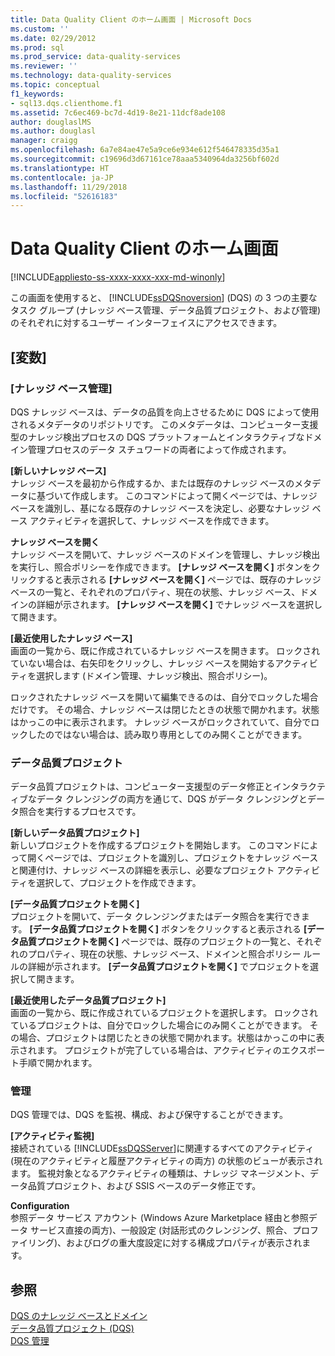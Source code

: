 ```yaml
---
title: Data Quality Client のホーム画面 | Microsoft Docs
ms.custom: ''
ms.date: 02/29/2012
ms.prod: sql
ms.prod_service: data-quality-services
ms.reviewer: ''
ms.technology: data-quality-services
ms.topic: conceptual
f1_keywords:
- sql13.dqs.clienthome.f1
ms.assetid: 7c6ec469-bc7d-4d19-8e21-11dcf8ade108
author: douglaslMS
ms.author: douglasl
manager: craigg
ms.openlocfilehash: 6a7e84ae47e5a9ce6e934e612f546478335d35a1
ms.sourcegitcommit: c19696d3d67161ce78aaa5340964da3256bf602d
ms.translationtype: HT
ms.contentlocale: ja-JP
ms.lasthandoff: 11/29/2018
ms.locfileid: "52616183"
---
```

# <a name="data-quality-client-home-screen"></a>Data Quality Client のホーム画面

[!INCLUDE[appliesto-ss-xxxx-xxxx-xxx-md-winonly](../includes/appliesto-ss-xxxx-xxxx-xxx-md-winonly.md)]

  この画面を使用すると、 [!INCLUDE[ssDQSnoversion](../includes/ssdqsnoversion-md.md)] (DQS) の 3 つの主要なタスク グループ (ナレッジ ベース管理、データ品質プロジェクト、および管理) のそれぞれに対するユーザー インターフェイスにアクセスできます。  
  
## <a name="options"></a>[変数]  
  
### <a name="knowledge-base-management"></a>[ナレッジ ベース管理]  
 DQS ナレッジ ベースは、データの品質を向上させるために DQS によって使用されるメタデータのリポジトリです。 このメタデータは、コンピューター支援型のナレッジ検出プロセスの DQS プラットフォームとインタラクティブなドメイン管理プロセスのデータ スチュワードの両者によって作成されます。  
  
 **[新しいナレッジ ベース]**  
 ナレッジ ベースを最初から作成するか、または既存のナレッジ ベースのメタデータに基づいて作成します。 このコマンドによって開くページでは、ナレッジ ベースを識別し、基になる既存のナレッジ ベースを決定し、必要なナレッジ ベース アクティビティを選択して、ナレッジ ベースを作成できます。  
  
 **ナレッジ ベースを開く**  
 ナレッジ ベースを開いて、ナレッジ ベースのドメインを管理し、ナレッジ検出を実行し、照合ポリシーを作成できます。 **[ナレッジ ベースを開く]** ボタンをクリックすると表示される **[ナレッジ ベースを開く]** ページでは、既存のナレッジ ベースの一覧と、それぞれのプロパティ、現在の状態、ナレッジ ベース、ドメインの詳細が示されます。 **[ナレッジ ベースを開く]** でナレッジ ベースを選択して開きます。  
  
 **[最近使用したナレッジ ベース]**  
 画面の一覧から、既に作成されているナレッジ ベースを開きます。 ロックされていない場合は、右矢印をクリックし、ナレッジ ベースを開始するアクティビティを選択します (ドメイン管理、ナレッジ検出、照合ポリシー)。  
  
 ロックされたナレッジ ベースを開いて編集できるのは、自分でロックした場合だけです。 その場合、ナレッジ ベースは閉じたときの状態で開かれます。状態はかっこの中に表示されます。 ナレッジ ベースがロックされていて、自分でロックしたのではない場合は、読み取り専用としてのみ開くことができます。  
  
### <a name="data-quality-projects"></a>データ品質プロジェクト  
 データ品質プロジェクトは、コンピューター支援型のデータ修正とインタラクティブなデータ クレンジングの両方を通じて、DQS がデータ クレンジングとデータ照合を実行するプロセスです。  
  
 **[新しいデータ品質プロジェクト]**  
 新しいプロジェクトを作成するプロジェクトを開始します。 このコマンドによって開くページでは、プロジェクトを識別し、プロジェクトをナレッジ ベースと関連付け、ナレッジ ベースの詳細を表示し、必要なプロジェクト アクティビティを選択して、プロジェクトを作成できます。  
  
 **[データ品質プロジェクトを開く]**  
 プロジェクトを開いて、データ クレンジングまたはデータ照合を実行できます。 **[データ品質プロジェクトを開く]** ボタンをクリックすると表示される **[データ品質プロジェクトを開く]** ページでは、既存のプロジェクトの一覧と、それぞれのプロパティ、現在の状態、ナレッジ ベース、ドメインと照合ポリシー ルールの詳細が示されます。 **[データ品質プロジェクトを開く]** でプロジェクトを選択して開きます。  
  
 **[最近使用したデータ品質プロジェクト]**  
 画面の一覧から、既に作成されているプロジェクトを選択します。 ロックされているプロジェクトは、自分でロックした場合にのみ開くことができます。 その場合、プロジェクトは閉じたときの状態で開かれます。状態はかっこの中に表示されます。 プロジェクトが完了している場合は、アクティビティのエクスポート手順で開かれます。  
  
### <a name="administration"></a>管理  
 DQS 管理では、DQS を監視、構成、および保守することができます。  
  
 **[アクティビティ監視]**  
 接続されている [!INCLUDE[ssDQSServer](../includes/ssdqsserver-md.md)]に関連するすべてのアクティビティ (現在のアクティビティと履歴アクティビティの両方) の状態のビューが表示されます。 監視対象となるアクティビティの種類は、ナレッジ マネージメント、データ品質プロジェクト、および SSIS ベースのデータ修正です。  
  
 **Configuration**  
 参照データ サービス アカウント (Windows Azure Marketplace 経由と参照データ サービス直接の両方)、一般設定 (対話形式のクレンジング、照合、プロファイリング)、およびログの重大度設定に対する構成プロパティが表示されます。  
  
## <a name="see-also"></a>参照  
 [DQS のナレッジ ベースとドメイン](../data-quality-services/dqs-knowledge-bases-and-domains.md)   
 [データ品質プロジェクト &#40;DQS&#41;](../data-quality-services/data-quality-projects-dqs.md)   
 [DQS 管理](../data-quality-services/dqs-administration.md)  
  
  
